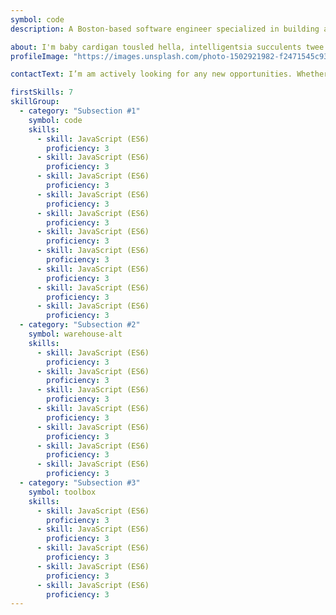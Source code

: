 ```yaml
---
symbol: code
description: A Boston-based software engineer specialized in building and designing intricate apps, for native and web.

about: I'm baby cardigan tousled hella, intelligentsia succulents twee lyft godard meggings. Kickstarter scenester typewriter kitsch tousled. Organic subway tile whatever, portland cloud bread prism yr af adaptogen. Poutine actually bushwick banjo sustainable yr literally DIY try-hard wayfarers before they sold out shabby chic offal venmo etsy. Kombucha drinking vinegar yuccie occupy wolf, la croix swag etsy tilde shaman fam narwhal PBR&B offal direct trade. XOXO humblebrag man braid cornhole letterpress irony air plant fingerstache pour-over stumptown single-origin coffee.
profileImage: "https://images.unsplash.com/photo-1502921982-f2471545c93b?ixlib=rb-1.2.1&ixid=eyJhcHBfaWQiOjEyMDd9&auto=format&fit=crop&w=1050&q=80"

contactText: I’m am actively looking for any new opportunities. Whether you’re interested to recruit me, have a project in mind, have any questions or just want to say hi, feel free to send me a message!

firstSkills: 7
skillGroup:
  - category: "Subsection #1"
    symbol: code
    skills:
      - skill: JavaScript (ES6)
        proficiency: 3
      - skill: JavaScript (ES6)
        proficiency: 3
      - skill: JavaScript (ES6)
        proficiency: 3
      - skill: JavaScript (ES6)
        proficiency: 3
      - skill: JavaScript (ES6)
        proficiency: 3
      - skill: JavaScript (ES6)
        proficiency: 3
      - skill: JavaScript (ES6)
        proficiency: 3
      - skill: JavaScript (ES6)
        proficiency: 3
      - skill: JavaScript (ES6)
        proficiency: 3
      - skill: JavaScript (ES6)
        proficiency: 3
  - category: "Subsection #2"
    symbol: warehouse-alt
    skills:
      - skill: JavaScript (ES6)
        proficiency: 3
      - skill: JavaScript (ES6)
        proficiency: 3
      - skill: JavaScript (ES6)
        proficiency: 3
      - skill: JavaScript (ES6)
        proficiency: 3
      - skill: JavaScript (ES6)
        proficiency: 3
      - skill: JavaScript (ES6)
        proficiency: 3
      - skill: JavaScript (ES6)
        proficiency: 3
  - category: "Subsection #3"
    symbol: toolbox
    skills:
      - skill: JavaScript (ES6)
        proficiency: 3
      - skill: JavaScript (ES6)
        proficiency: 3
      - skill: JavaScript (ES6)
        proficiency: 3
      - skill: JavaScript (ES6)
        proficiency: 3
      - skill: JavaScript (ES6)
        proficiency: 3
---
```

